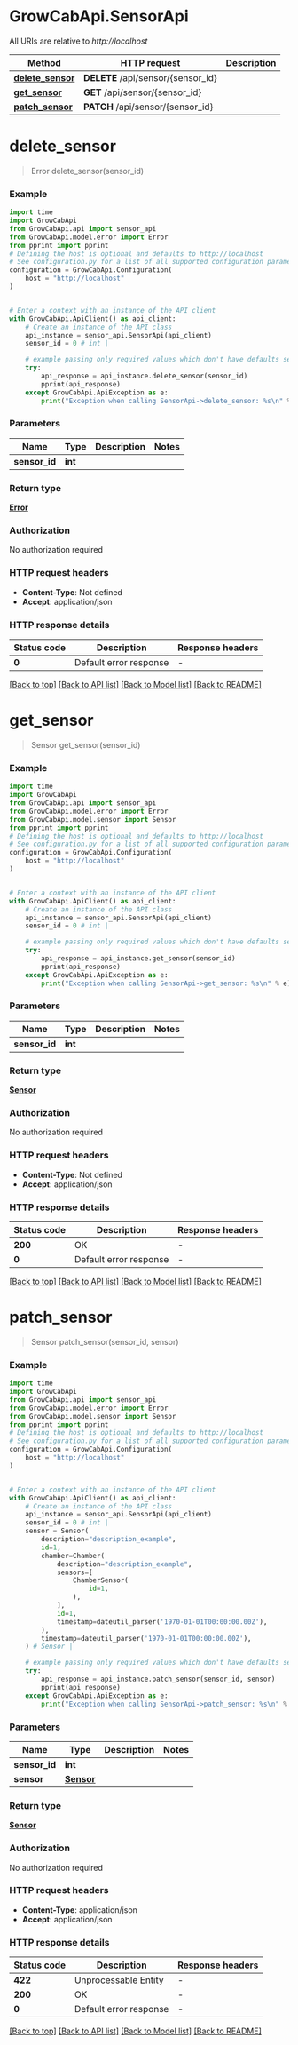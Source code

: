 # GrowCabApi.SensorApi

All URIs are relative to *http://localhost*

Method | HTTP request | Description
------------- | ------------- | -------------
[**delete_sensor**](SensorApi.md#delete_sensor) | **DELETE** /api/sensor/{sensor_id} | 
[**get_sensor**](SensorApi.md#get_sensor) | **GET** /api/sensor/{sensor_id} | 
[**patch_sensor**](SensorApi.md#patch_sensor) | **PATCH** /api/sensor/{sensor_id} | 


# **delete_sensor**
> Error delete_sensor(sensor_id)



### Example

```python
import time
import GrowCabApi
from GrowCabApi.api import sensor_api
from GrowCabApi.model.error import Error
from pprint import pprint
# Defining the host is optional and defaults to http://localhost
# See configuration.py for a list of all supported configuration parameters.
configuration = GrowCabApi.Configuration(
    host = "http://localhost"
)


# Enter a context with an instance of the API client
with GrowCabApi.ApiClient() as api_client:
    # Create an instance of the API class
    api_instance = sensor_api.SensorApi(api_client)
    sensor_id = 0 # int | 

    # example passing only required values which don't have defaults set
    try:
        api_response = api_instance.delete_sensor(sensor_id)
        pprint(api_response)
    except GrowCabApi.ApiException as e:
        print("Exception when calling SensorApi->delete_sensor: %s\n" % e)
```


### Parameters

Name | Type | Description  | Notes
------------- | ------------- | ------------- | -------------
 **sensor_id** | **int**|  |

### Return type

[**Error**](Error.md)

### Authorization

No authorization required

### HTTP request headers

 - **Content-Type**: Not defined
 - **Accept**: application/json


### HTTP response details
| Status code | Description | Response headers |
|-------------|-------------|------------------|
**0** | Default error response |  -  |

[[Back to top]](#) [[Back to API list]](../README.md#documentation-for-api-endpoints) [[Back to Model list]](../README.md#documentation-for-models) [[Back to README]](../README.md)

# **get_sensor**
> Sensor get_sensor(sensor_id)



### Example

```python
import time
import GrowCabApi
from GrowCabApi.api import sensor_api
from GrowCabApi.model.error import Error
from GrowCabApi.model.sensor import Sensor
from pprint import pprint
# Defining the host is optional and defaults to http://localhost
# See configuration.py for a list of all supported configuration parameters.
configuration = GrowCabApi.Configuration(
    host = "http://localhost"
)


# Enter a context with an instance of the API client
with GrowCabApi.ApiClient() as api_client:
    # Create an instance of the API class
    api_instance = sensor_api.SensorApi(api_client)
    sensor_id = 0 # int | 

    # example passing only required values which don't have defaults set
    try:
        api_response = api_instance.get_sensor(sensor_id)
        pprint(api_response)
    except GrowCabApi.ApiException as e:
        print("Exception when calling SensorApi->get_sensor: %s\n" % e)
```


### Parameters

Name | Type | Description  | Notes
------------- | ------------- | ------------- | -------------
 **sensor_id** | **int**|  |

### Return type

[**Sensor**](Sensor.md)

### Authorization

No authorization required

### HTTP request headers

 - **Content-Type**: Not defined
 - **Accept**: application/json


### HTTP response details
| Status code | Description | Response headers |
|-------------|-------------|------------------|
**200** | OK |  -  |
**0** | Default error response |  -  |

[[Back to top]](#) [[Back to API list]](../README.md#documentation-for-api-endpoints) [[Back to Model list]](../README.md#documentation-for-models) [[Back to README]](../README.md)

# **patch_sensor**
> Sensor patch_sensor(sensor_id, sensor)



### Example

```python
import time
import GrowCabApi
from GrowCabApi.api import sensor_api
from GrowCabApi.model.error import Error
from GrowCabApi.model.sensor import Sensor
from pprint import pprint
# Defining the host is optional and defaults to http://localhost
# See configuration.py for a list of all supported configuration parameters.
configuration = GrowCabApi.Configuration(
    host = "http://localhost"
)


# Enter a context with an instance of the API client
with GrowCabApi.ApiClient() as api_client:
    # Create an instance of the API class
    api_instance = sensor_api.SensorApi(api_client)
    sensor_id = 0 # int | 
    sensor = Sensor(
        description="description_example",
        id=1,
        chamber=Chamber(
            description="description_example",
            sensors=[
                ChamberSensor(
                    id=1,
                ),
            ],
            id=1,
            timestamp=dateutil_parser('1970-01-01T00:00:00.00Z'),
        ),
        timestamp=dateutil_parser('1970-01-01T00:00:00.00Z'),
    ) # Sensor | 

    # example passing only required values which don't have defaults set
    try:
        api_response = api_instance.patch_sensor(sensor_id, sensor)
        pprint(api_response)
    except GrowCabApi.ApiException as e:
        print("Exception when calling SensorApi->patch_sensor: %s\n" % e)
```


### Parameters

Name | Type | Description  | Notes
------------- | ------------- | ------------- | -------------
 **sensor_id** | **int**|  |
 **sensor** | [**Sensor**](Sensor.md)|  |

### Return type

[**Sensor**](Sensor.md)

### Authorization

No authorization required

### HTTP request headers

 - **Content-Type**: application/json
 - **Accept**: application/json


### HTTP response details
| Status code | Description | Response headers |
|-------------|-------------|------------------|
**422** | Unprocessable Entity |  -  |
**200** | OK |  -  |
**0** | Default error response |  -  |

[[Back to top]](#) [[Back to API list]](../README.md#documentation-for-api-endpoints) [[Back to Model list]](../README.md#documentation-for-models) [[Back to README]](../README.md)

